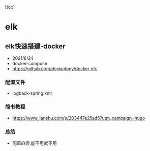 [toc]
# elk
## elk快速搭建-docker
- 2021/6/24
- docker-compose
- https://github.com/deviantony/docker-elk

### 配置文件
- logback-spring.xml

### 简书教程
- https://www.jianshu.com/p/203447e25ad5?utm_campaign=hugo

### 总结
- 配置麻烦,能不用就不用